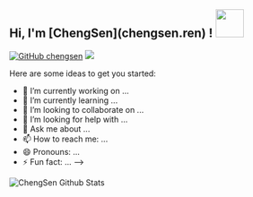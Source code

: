 <h2> Hi, I'm [ChengSen](chengsen.ren) ! <img src="https://media.giphy.com/media/mGcNjsfWAjY5AEZNw6/giphy.gif" width="50"></h2>

[![GitHub chengsen](https://img.shields.io/github/followers/chengsen?label=follow&style=social)](https://github.com/chengsen)
![](https://visitor-badge.glitch.me/badge?page_id=chengsen)

Here are some ideas to get you started:

- 🔭 I’m currently working on ...
- 🌱 I’m currently learning ...
- 👯 I’m looking to collaborate on ...
- 🤔 I’m looking for help with ...
- 💬 Ask me about ...
- 📫 How to reach me: ...
- 😄 Pronouns: ...
- ⚡ Fun fact: ...
-->

![ChengSen Github Stats](https://github-readme-stats.vercel.app/api?username=chengsen&show_icons=true&title_color=FF847A&icon_color=FF847A&text_color=FF847A&bg_color=FFF9F9)

